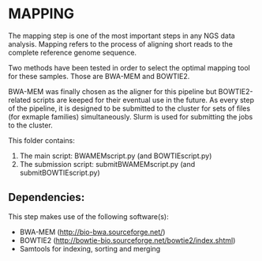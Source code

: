 # MAPPING

The mapping step is one of the most important steps in any NGS data analysis. 
Mapping refers to the process of aligning short reads to the complete reference genome sequence. 

Two methods have been tested in order to select the optimal mapping tool for these samples. Those are BWA-MEM and BOWTIE2.

BWA-MEM was finally chosen as the aligner for this pipeline but BOWTIE2-related scripts are keeped for their eventual use in the future.
As every step of the pipeline, it is designed to be submitted to the cluster for sets of files (for exmaple families) simultaneously.
Slurm is used for submitting the jobs to the cluster. 

This folder contains:
  1. The main script:  	BWAMEMscript.py (and BOWTIEscript.py)
  2. The submission script:  	submitBWAMEMscript.py (and submitBOWTIEscript.py)

## Dependencies:
This step makes use of the following software(s):
   * BWA-MEM (http://bio-bwa.sourceforge.net/)
   * BOWTIE2 (http://bowtie-bio.sourceforge.net/bowtie2/index.shtml)
   * Samtools for indexing, sorting and merging 

